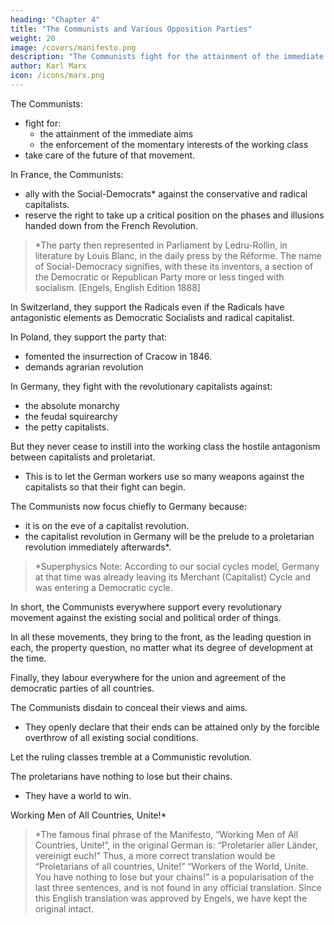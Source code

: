 ```yaml
---
heading: "Chapter 4"
title: "The Communists and Various Opposition Parties"
weight: 20
image: /covers/manifesto.png
description: "The Communists fight for the attainment of the immediate aims and the enforcement of the momentary interests of the working class"
author: Karl Marx
icon: /icons/marx.png
---
```



<!-- Section II has made clear the relations of the Communists to the existing working-class parties, such as the Chartists in England and the Agrarian Reformers in America. -->

The Communists:
- fight for:
  - the attainment of the immediate aims
  - the enforcement of the momentary interests of the working class
- take care of the future of that movement. 

In France, the Communists:
- ally with the Social-Democrats* against the conservative and radical capitalists. 
- reserve the right to take up a critical position on the phases and illusions handed down from the French Revolution.

> *The party then represented in Parliament by Ledru-Rollin, in literature by Louis Blanc, in the daily press by the Réforme. The name of Social-Democracy signifies, with these its inventors, a section of the Democratic or Republican Party more or less tinged with socialism. [Engels, English Edition 1888]


In Switzerland, they support the Radicals even if the Radicals have antagonistic elements as Democratic Socialists and radical capitalist.

In Poland, they support the party that:
- fomented the insurrection of Cracow in 1846.
- demands agrarian revolution 

In Germany, they fight with the revolutionary capitalists against:
- the absolute monarchy
- the feudal squirearchy
- the petty capitalists.

But they never cease to instill into the working class the hostile antagonism between capitalists and proletariat. 
- This is to let the German workers use so many weapons against the capitalists so that their fight can begin. 

<!--  the social and political conditions that the capitalists must necessarily introduce along with its supremacy, and in order that, after the fall of the reactionary classes in Germany, the fight against the capitalists itself may immediately begin. -->

The Communists now focus chiefly to Germany because:
- it is on the eve of a capitalist revolution.
- the capitalist revolution in Germany will be the prelude to a proletarian revolution immediately afterwards*.


> *Superphysics Note: According to our social cycles model, Germany at that time was already leaving its Merchant (Capitalist) Cycle and was entering a Democratic cycle.  


<!-- that is bound to be carried out under more advanced conditions of European civilisation and with a much more developed proletariat than that of England was in the seventeenth, and France in the eighteenth century, and because  -->

In short, the Communists everywhere support every revolutionary movement against the existing social and political order of things.

In all these movements, they bring to the front, as the leading question in each, the property question, no matter what its degree of development at the time.

Finally, they labour everywhere for the union and agreement of the democratic parties of all countries.

The Communists disdain to conceal their views and aims. 
- They openly declare that their ends can be attained only by the forcible overthrow of all existing social conditions.

Let the ruling classes tremble at a Communistic revolution. 

The proletarians have nothing to lose but their chains. 
- They have a world to win.

Working Men of All Countries, Unite!*


> *The famous final phrase of the Manifesto, “Working Men of All Countries, Unite!”, in the original German is: “Proletarier aller Länder, vereinigt euch!” Thus, a more correct translation would be “Proletarians of all countries, Unite!” “Workers of the World, Unite. You have nothing to lose but your chains!” is a popularisation of the last three sentences, and is not found in any official translation. Since this English translation was approved by Engels, we have kept the original intact.
